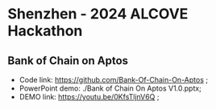 # Shenzhen - 2024 ALCOVE Hackathon
## Bank of Chain on Aptos
- Code link: https://github.com/Bank-Of-Chain-On-Aptos ;
- PowerPoint demo: ./Bank of Chain On Aptos V1.0.pptx; 
- DEMO link: https://youtu.be/0KfsTljnV6Q ;